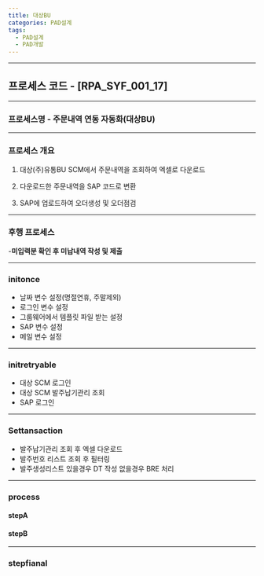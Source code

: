 ```yaml
---
title: 대상BU
categories: PAD설계
tags:
  - PAD설계
  - PAD개발
---
```

--- 

## 프로세스 코드 - [RPA_SYF_001_17]  
  
---  
### 프로세스명 - 주문내역 연동 자동화(대상BU)  
  
---  
### 프로세스 개요 

1) 대상(주)유통BU SCM에서 주문내역을 조회하여 엑셀로 다운로드

2) 다운로드한 주문내역을 SAP 코드로 변환

3) SAP에 업로드하여 오더생성 및 오더점검
---  
### 후행 프로세스  

-**미입력분 확인 후 미납내역 작성 및 제출**  
  
---  
### initonce 
-  날짜 변수 설정(명절연휴, 주말제외)
-  로그인 변수 설정
-  그룹웨어에서 템플릿 파일 받는 설정
-  SAP 변수 설정
-  메일 변수 설정
  
---  
  
### initretryable  
 -  대상 SCM 로그인
 -  대상 SCM 발주납기관리 조회
 -  SAP 로그인

---  
### Settansaction  
 -  발주납기관리 조회 후 엑셀 다운로드
 -  발주번호 리스트 조회 후 필터링
 -  발주생성리스트 있을경우  DT 작성 없을경우 BRE 처리
  
---  
### process  
  
#### stepA  
  
#### stepB  
  
---  
### stepfianal